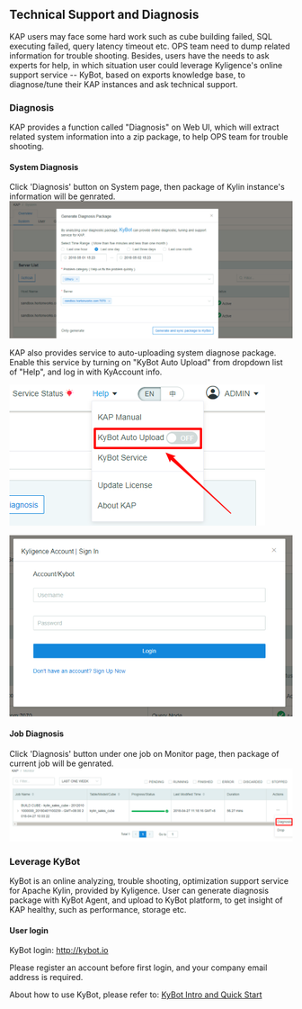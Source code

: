 ## Technical Support and Diagnosis

KAP users may face some hard work such as cube building failed, SQL executing failed, query latency timeout etc. OPS team need to dump related information for trouble shooting. Besides, users have the needs to ask experts for help, in which situation user could leverage Kyligence's online support service -- KyBot, based on exports knowledge base, to diagnose/tune their KAP instances and ask technical support.

### Diagnosis
KAP provides a function called "Diagnosis" on Web UI, which will extract related system information into a zip package, to help OPS team for trouble shooting.

#### System Diagnosis
Click 'Diagnosis' button on System page, then package of Kylin instance's information will be genrated.![](images/diagnosis/sys_diag_1.png)

KAP also provides service to auto-uploading system diagnose package. Enable this service by turning on "KyBot Auto Upload" from dropdown list of "Help", and log in with KyAccount info.

![](images/diagnosis/auto_diag_1.png)

![](images/diagnosis/auto_diag_2.png)

#### Job Diagnosis
Click 'Diagnosis' button under one job on Monitor page, then package of current job will be genrated.
![](images/diagnosis/job_diag_1.png)

### Leverage KyBot
KyBot is an online analyzing, trouble shooting, optimization support service for Apache Kylin, provided by Kyligence. User can generate diagnosis package with KyBot Agent, and upload to KyBot platform, to get insight of KAP healthy, such as performance, storage etc.

#### User login
KyBot login: http://kybot.io

Please register an account before first login, and your company email address is required.

About how to use KyBot, please refer to: [KyBot Intro and Quick Start](../kybot/kybot.en.html)
